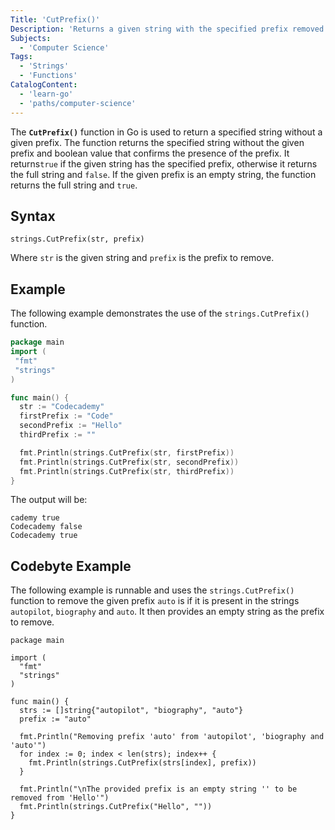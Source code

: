 ```yaml
---
Title: 'CutPrefix()'
Description: 'Returns a given string with the specified prefix removed and a boolean value confirming if the prefix was present.'
Subjects:
  - 'Computer Science'
Tags:
  - 'Strings'
  - 'Functions'
CatalogContent:
  - 'learn-go'
  - 'paths/computer-science'
---
```


The **`CutPrefix()`** function in Go is used to return a specified string without a given prefix. The function returns the specified string without the given prefix and boolean value that confirms the presence of the prefix. It returns`true` if the given string has the specified prefix, otherwise it returns the full string and `false`. If the given prefix is an empty string, the function returns the full string and `true`.

## Syntax

```pseudo
strings.CutPrefix(str, prefix)
```

Where `str` is the given string and `prefix` is the prefix to remove.

## Example

The following example demonstrates the use of the `strings.CutPrefix()` function.

```go
package main
import (
 "fmt"
 "strings"
)

func main() {
  str := "Codecademy"
  firstPrefix := "Code"
  secondPrefix := "Hello"
  thirdPrefix := ""

  fmt.Println(strings.CutPrefix(str, firstPrefix))
  fmt.Println(strings.CutPrefix(str, secondPrefix))
  fmt.Println(strings.CutPrefix(str, thirdPrefix))
}
```

The output will be:

```shell
cademy true
Codecademy false
Codecademy true
```

## Codebyte Example

The following example is runnable and uses the `strings.CutPrefix()` function to remove the given prefix `auto` is if it is present in the strings `autopilot`, `biography` and `auto`. It then provides an empty string as the prefix to remove.

```codebyte/golang
package main

import (
  "fmt"
  "strings"
)

func main() {
  strs := []string{"autopilot", "biography", "auto"}
  prefix := "auto"

  fmt.Println("Removing prefix 'auto' from 'autopilot', 'biography and 'auto'")
  for index := 0; index < len(strs); index++ {
    fmt.Println(strings.CutPrefix(strs[index], prefix))
  }

  fmt.Println("\nThe provided prefix is an empty string '' to be removed from 'Hello'")
  fmt.Println(strings.CutPrefix("Hello", ""))
}
```
